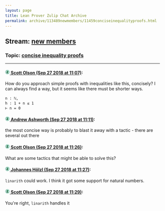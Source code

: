 ```yaml
---
layout: page
title: Lean Prover Zulip Chat Archive 
permalink: archive/113489newmembers/11459conciseinequalityproofs.html
---
```


## Stream: [new members](index.html)
### Topic: [concise inequality proofs](11459conciseinequalityproofs.html)

---

#### [![Click to go to Zulip](../../assets/img/zulip2.png) Scott Olson (Sep 27 2018 at 11:07)](https://leanprover.zulipchat.com/#narrow/stream/113489-new%20members/topic/concise%20inequality%20proofs/near/134732046):
How do you approach simple proofs with inequalities like this, concisely? I can always find a way, but it seems like there must be shorter ways.

```
n : ℕ,
h : 1 + n ≤ 1
⊢ n = 0
```

#### [![Click to go to Zulip](../../assets/img/zulip2.png) Andrew Ashworth (Sep 27 2018 at 11:11)](https://leanprover.zulipchat.com/#narrow/stream/113489-new%20members/topic/concise%20inequality%20proofs/near/134732212):
the most concise way is probably to blast it away with a tactic - there are several out there

#### [![Click to go to Zulip](../../assets/img/zulip2.png) Scott Olson (Sep 27 2018 at 11:26)](https://leanprover.zulipchat.com/#narrow/stream/113489-new%20members/topic/concise%20inequality%20proofs/near/134732996):
What are some tactics that might be able to solve this?

#### [![Click to go to Zulip](../../assets/img/zulip2.png) Johannes Hölzl (Sep 27 2018 at 11:27)](https://leanprover.zulipchat.com/#narrow/stream/113489-new%20members/topic/concise%20inequality%20proofs/near/134733028):
`linarith` could work. I think it got some support for natural numbers.

#### [![Click to go to Zulip](../../assets/img/zulip2.png) Scott Olson (Sep 27 2018 at 11:29)](https://leanprover.zulipchat.com/#narrow/stream/113489-new%20members/topic/concise%20inequality%20proofs/near/134733118):
You're right, `linarith` handles it

